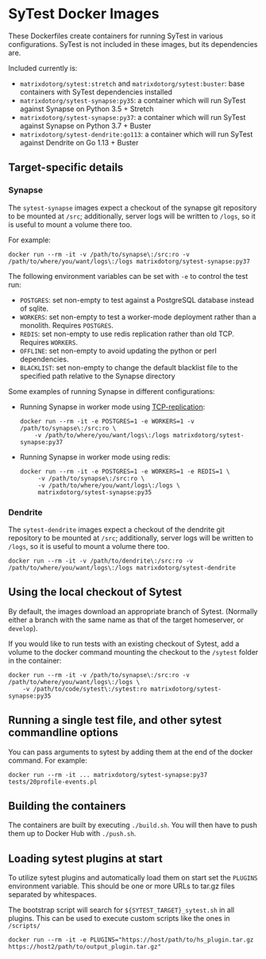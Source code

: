 # SyTest Docker Images

These Dockerfiles create containers for running SyTest in various
configurations. SyTest is not included in these images, but its dependencies
are.

Included currently is:

- `matrixdotorg/sytest:stretch` and `matrixdotorg/sytest:buster`: base
  containers with SyTest dependencies installed
- `matrixdotorg/sytest-synapse:py35`: a container which will run SyTest against
  Synapse on Python 3.5 + Stretch
- `matrixdotorg/sytest-synapse:py37`: a container which will run SyTest against
  Synapse on Python 3.7 + Buster
- `matrixdotorg/sytest-dendrite:go113`: a container which will run SyTest
  against Dendrite on Go 1.13 + Buster

## Target-specific details

### Synapse

The `sytest-synapse` images expect a checkout of the synapse git repository to
be mounted at `/src`; additionally, server logs will be written to `/logs`, so
it is useful to mount a volume there too.

For example:

```
docker run --rm -it -v /path/to/synapse\:/src:ro -v /path/to/where/you/want/logs\:/logs matrixdotorg/sytest-synapse:py37
```

The following environment variables can be set with `-e` to control the test run:

 * `POSTGRES`: set non-empty to test against a PostgreSQL database instead of sqlite.
 * `WORKERS`: set non-empty to test a worker-mode deployment rather than a
   monolith. Requires `POSTGRES`.
 * `REDIS`: set non-empty to use redis replication rather than old
   TCP. Requires `WORKERS`.
 * `OFFLINE`: set non-empty to avoid updating the python or perl dependencies.
 * `BLACKLIST`: set non-empty to change the default blacklist file to the
   specified path relative to the Synapse directory

Some examples of running Synapse in different configurations:

* Running Synapse in worker mode using
[TCP-replication](https://github.com/matrix-org/synapse/blob/master/docs/tcp_replication.md):

  ```
  docker run --rm -it -e POSTGRES=1 -e WORKERS=1 -v /path/to/synapse\:/src:ro \
      -v /path/to/where/you/want/logs\:/logs matrixdotorg/sytest-synapse:py37
  ```

* Running Synapse in worker mode using redis:

  ```
  docker run --rm -it -e POSTGRES=1 -e WORKERS=1 -e REDIS=1 \
       -v /path/to/synapse\:/src:ro \
       -v /path/to/where/you/want/logs\:/logs \
       matrixdotorg/sytest-synapse:py35
  ```

### Dendrite

The `sytest-dendrite` images expect a checkout of the dendrite git repository to
be mounted at `/src`; additionally, server logs will be written to `/logs`, so
it is useful to mount a volume there too.

```
docker run --rm -it -v /path/to/dendrite\:/src:ro -v /path/to/where/you/want/logs\:/logs matrixdotorg/sytest-dendrite
```

## Using the local checkout of Sytest

By default, the images download an appropriate branch of Sytest. (Normally
either a branch with the same name as that of the target homeserver, or
`develop`).

If you would like to run tests with an existing checkout of Sytest, add a
volume to the docker command mounting the checkout to the `/sytest` folder in
the container:

```
docker run --rm -it -v /path/to/synapse\:/src:ro -v /path/to/where/you/want/logs\:/logs \
    -v /path/to/code/sytest\:/sytest:ro matrixdotorg/sytest-synapse:py35
```

## Running a single test file, and other sytest commandline options

You can pass arguments to sytest by adding them at the end of the
docker command. For example:

```
docker run --rm -it ... matrixdotorg/sytest-synapse:py37 tests/20profile-events.pl
```

## Building the containers

The containers are built by executing `./build.sh`. You will then have to push
them up to Docker Hub with `./push.sh`.

## Loading sytest plugins at start

To utilize sytest plugins and automatically load them on start set the `PLUGINS` environment variable.
This should be one or more URLs to tar.gz files separated by whitespaces.

The bootstrap script will search for `${SYTEST_TARGET}_sytest.sh` in all plugins. This can be used to
execute custom scripts like the ones in `/scripts/`

```
docker run --rm -it -e PLUGINS="https://host/path/to/hs_plugin.tar.gz https://host2/path/to/output_plugin.tar.gz"
```